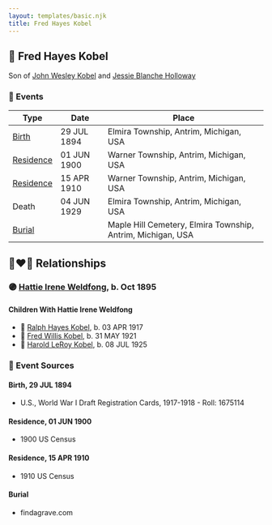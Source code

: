 ```yaml
---
layout: templates/basic.njk
title: Fred Hayes Kobel
---
```

## 🔵 Fred Hayes Kobel

Son of [John Wesley Kobel](/people/2/24649136) and [Jessie Blanche Holloway](/people/2/29242864)

### 📆 Events

Type | Date | Place
------ | ------ | ------
[Birth](#event-3b7abd0b-7e11-4c4d-a062-47d57d6f11c2) | 29 JUL 1894 | Elmira Township, Antrim, Michigan, USA
[Residence](#event-a5ea6fc4-8253-4822-9858-92f141f2dbbd) | 01 JUN 1900 | Warner Township, Antrim, Michigan, USA
[Residence](#event-2dced217-da92-455a-85e5-fb205293dfdd) | 15 APR 1910 | Warner Township, Antrim, Michigan, USA
Death | 04 JUN 1929 | Elmira Township, Antrim, Michigan, USA
[Burial](#event-b56327f9-992e-4684-8165-d3b55d855ee2) |  | Maple Hill Cemetery, Elmira Township, Antrim, Michigan, USA

## 👩‍❤️‍👨 Relationships

### 🟣 [Hattie Irene Weldfong](/people/5/59131944), b. Oct 1895

#### Children With Hattie Irene Weldfong
* 🔵 [Ralph Hayes Kobel](/people/7/77168350), b. 03 APR 1917
* 🔵 [Fred Willis Kobel](/people/5/51851068), b. 31 MAY 1921
* 🔵 [Harold LeRoy Kobel](/people/6/65495296), b. 08 JUL 1925
### 📰 Event Sources

#### <a id="event-3b7abd0b-7e11-4c4d-a062-47d57d6f11c2"></a> Birth, 29 JUL 1894
* U.S., World War I Draft Registration Cards, 1917-1918  - Roll: 1675114

#### <a id="event-a5ea6fc4-8253-4822-9858-92f141f2dbbd"></a> Residence, 01 JUN 1900
* 1900 US Census

#### <a id="event-2dced217-da92-455a-85e5-fb205293dfdd"></a> Residence, 15 APR 1910
* 1910 US Census

#### <a id="event-b56327f9-992e-4684-8165-d3b55d855ee2"></a> Burial
* findagrave.com
